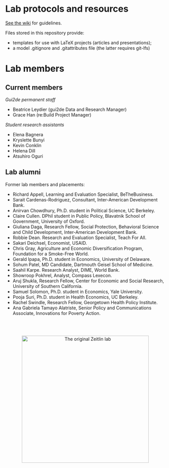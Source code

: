 # Lab protocols and resources

[See the wiki](https://github.com/andrewzeitlin/ZeitlinLab/wiki) for guidelines.

Files stored in this repository provide:
- templates for use with LaTeX projects (articles and presentations);
- a model .gitignore and .gitattributes file (the latter requires git-lfs)

#  Lab members 

## Current members 

*Gui2de permanent staff*
- Beatrice Leydier (gui2de Data and Research Manager)
- Grace Han (re:Build Project Manager)

*Student research assistants*
- Elena Bagnera
- Kryslette Bunyi
- Kevin Conklin
- Helena Dill
- Atsuhiro Oguri

## Lab alumni

Former lab members and placements:
- Richard Appell, Learning and Evaluation Specialist, BeTheBusiness.
- Sarait Cardenas-Rodriguez, Consultant, Inter-American Development Bank.
- Anirvan Chowdhury, Ph.D. student in Political Science, UC Berkeley.  
- Claire Cullen. DPhil student in Public Policy, Blavatnik School of Government, University of Oxford. 
- Giuliana Daga, Research Fellow, Social Protection, Behavioral Science and Child Development, Inter-American Development Bank.  
- Robbie Dean. Research and Evaluation Specialist, Teach For All. 
- Sakari Deichsel, Economist, USAID. 
- Chris Gray, Agriculture and Economic Diversification Program, Foundation for a Smoke-Free World.
- Gerald Ipapa, Ph.D. student in Economics, University of Delaware.
- Sohum Patel, MD Candidate, Dartmouth Geisel School of Medicine.
- Saahil Karpe.  Research Analyst, DIME, World Bank.
- Showroop Pokhrel, Analyst, Compass Lexecon.
- Aruj Shukla,  Research Fellow, Center for Economic and Social Research, University of Southern California.
- Samuel Solomon,  Ph.D. student in Economics, Yale University.
- Pooja Suri, Ph.D. student in Health Economics, UC Berkeley.
- Rachel Swindle, Research Fellow, Georgetown Health Policy Institute. 
- Ana Gabriela Tamayo Alatriste, Senior Policy and Communications Associate, Innovations for Poverty Action.

<br />
<br />

<p align="center">
<img src="assets/img/ZeitlinLabsThink.jpg" alt="The original Zeitlin lab" width="400">
</p>
